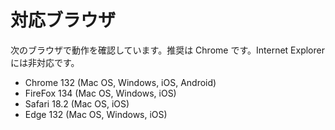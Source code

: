 # 対応ブラウザ

次のブラウザで動作を確認しています。推奨は Chrome です。Internet Explorer には非対応です。

- Chrome 132 (Mac OS, Windows, iOS, Android)
- FireFox 134 (Mac OS, Windows, iOS)
- Safari 18.2 (Mac OS, iOS)
- Edge 132 (Mac OS, Windows, iOS)
